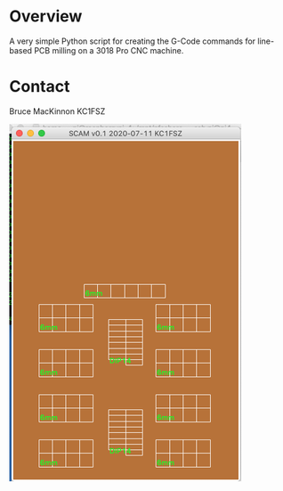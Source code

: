 Overview
========
A very simple Python script for creating the G-Code commands for line-based PCB milling on a 3018 Pro CNC machine.

Contact
=======
Bruce MacKinnon KC1FSZ

![Alt](docs/l1.png)
